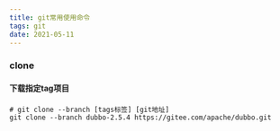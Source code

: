 ```yaml
---
title: git常用使用命令
tags: git
date: 2021-05-11
---
```


### clone

#### 下载指定tag项目

 ```
 # git clone --branch [tags标签] [git地址]
 git clone --branch dubbo-2.5.4 https://gitee.com/apache/dubbo.git
 ```